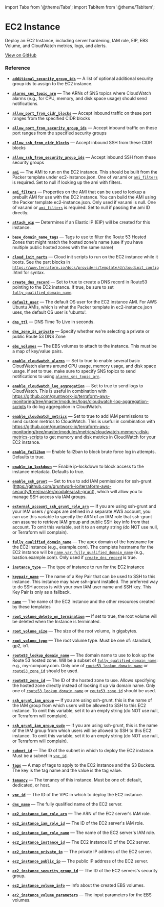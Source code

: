 import Tabs from '@theme/Tabs';
import TabItem from '@theme/TabItem';

# EC2 Instance

Deploy an EC2 Instance, including server hardening, IAM role, EIP, EBS Volume, and CloudWatch metrics, logs, and alerts.

<a href="https://github.com/gruntwork-io/terraform-aws-service-catalog/tree/master/modules/services/ec2-instance" className="link-button">View on GitHub</a>

### Reference

<Tabs>
<TabItem value="inputs" label="Inputs" default>

<a name="additional_security_group_ids" className="snap-top"></a>

* [**`additional_security_group_ids`**](#additional_security_group_ids) &mdash; A list of optional additional security group ids to assign to the EC2 instance.

<a name="alarms_sns_topic_arn" className="snap-top"></a>

* [**`alarms_sns_topic_arn`**](#alarms_sns_topic_arn) &mdash; The ARNs of SNS topics where CloudWatch alarms (e.g., for CPU, memory, and disk space usage) should send notifications.

<a name="allow_port_from_cidr_blocks" className="snap-top"></a>

* [**`allow_port_from_cidr_blocks`**](#allow_port_from_cidr_blocks) &mdash; Accept inbound traffic on these port ranges from the specified CIDR blocks

<a name="allow_port_from_security_group_ids" className="snap-top"></a>

* [**`allow_port_from_security_group_ids`**](#allow_port_from_security_group_ids) &mdash; Accept inbound traffic on these port ranges from the specified security groups

<a name="allow_ssh_from_cidr_blocks" className="snap-top"></a>

* [**`allow_ssh_from_cidr_blocks`**](#allow_ssh_from_cidr_blocks) &mdash; Accept inbound SSH from these CIDR blocks

<a name="allow_ssh_from_security_group_ids" className="snap-top"></a>

* [**`allow_ssh_from_security_group_ids`**](#allow_ssh_from_security_group_ids) &mdash; Accept inbound SSH from these security groups

<a name="ami" className="snap-top"></a>

* [**`ami`**](#ami) &mdash; The AMI to run on the EC2 instance. This should be built from the Packer template under ec2-instance.json. One of var.ami or [`ami_filters`](#ami_filters) is required. Set to null if looking up the ami with filters.

<a name="ami_filters" className="snap-top"></a>

* [**`ami_filters`**](#ami_filters) &mdash; Properties on the AMI that can be used to lookup a prebuilt AMI for use with the EC2 instance. You can build the AMI using the Packer template ec2-instance.json. Only used if var.ami is null. One of var.ami or [`ami_filters`](#ami_filters) is required. Set to null if passing the ami ID directly.

<a name="attach_eip" className="snap-top"></a>

* [**`attach_eip`**](#attach_eip) &mdash; Determines if an Elastic IP (EIP) will be created for this instance.

<a name="base_domain_name_tags" className="snap-top"></a>

* [**`base_domain_name_tags`**](#base_domain_name_tags) &mdash; Tags to use to filter the Route 53 Hosted Zones that might match the hosted zone's name (use if you have multiple public hosted zones with the same name)

<a name="cloud_init_parts" className="snap-top"></a>

* [**`cloud_init_parts`**](#cloud_init_parts) &mdash; Cloud init scripts to run on the EC2 instance while it boots. See the part blocks in [`https://www.terraform.io/docs/providers/template/d/cloudinit_config`](#https://www.terraform.io/docs/providers/template/d/cloudinit_config).html for syntax.

<a name="create_dns_record" className="snap-top"></a>

* [**`create_dns_record`**](#create_dns_record) &mdash; Set to true to create a DNS record in Route53 pointing to the EC2 instance. If true, be sure to set [`fully_qualified_domain_name`](#fully_qualified_domain_name).

<a name="default_user" className="snap-top"></a>

* [**`default_user`**](#default_user) &mdash; The default OS user for the EC2 instance AMI. For AWS Ubuntu AMIs, which is what the Packer template in ec2-instance.json uses, the default OS user is 'ubuntu'.

<a name="dns_ttl" className="snap-top"></a>

* [**`dns_ttl`**](#dns_ttl) &mdash; DNS Time To Live in seconds.

<a name="dns_zone_is_private" className="snap-top"></a>

* [**`dns_zone_is_private`**](#dns_zone_is_private) &mdash; Specify whether we're selecting a private or public Route 53 DNS Zone

<a name="ebs_volumes" className="snap-top"></a>

* [**`ebs_volumes`**](#ebs_volumes) &mdash; The EBS volumes to attach to the instance. This must be a map of key/value pairs.

<a name="enable_cloudwatch_alarms" className="snap-top"></a>

* [**`enable_cloudwatch_alarms`**](#enable_cloudwatch_alarms) &mdash; Set to true to enable several basic CloudWatch alarms around CPU usage, memory usage, and disk space usage. If set to true, make sure to specify SNS topics to send notifications to using [`alarms_sns_topic_arn`](#alarms_sns_topic_arn).

<a name="enable_cloudwatch_log_aggregation" className="snap-top"></a>

* [**`enable_cloudwatch_log_aggregation`**](#enable_cloudwatch_log_aggregation) &mdash; Set to true to send logs to CloudWatch. This is useful in combination with https://github.com/gruntwork-io/terraform-aws-monitoring/tree/master/modules/logs/cloudwatch-log-aggregation-scripts to do log aggregation in CloudWatch.

<a name="enable_cloudwatch_metrics" className="snap-top"></a>

* [**`enable_cloudwatch_metrics`**](#enable_cloudwatch_metrics) &mdash; Set to true to add IAM permissions to send custom metrics to CloudWatch. This is useful in combination with https://github.com/gruntwork-io/terraform-aws-monitoring/tree/master/modules/metrics/cloudwatch-memory-disk-metrics-scripts to get memory and disk metrics in CloudWatch for your EC2 instance.

<a name="enable_fail2ban" className="snap-top"></a>

* [**`enable_fail2ban`**](#enable_fail2ban) &mdash; Enable fail2ban to block brute force log in attempts. Defaults to true.

<a name="enable_ip_lockdown" className="snap-top"></a>

* [**`enable_ip_lockdown`**](#enable_ip_lockdown) &mdash; Enable ip-lockdown to block access to the instance metadata. Defaults to true.

<a name="enable_ssh_grunt" className="snap-top"></a>

* [**`enable_ssh_grunt`**](#enable_ssh_grunt) &mdash; Set to true to add IAM permissions for ssh-grunt (https://github.com/gruntwork-io/terraform-aws-security/tree/master/modules/ssh-grunt), which will allow you to manage SSH access via IAM groups.

<a name="external_account_ssh_grunt_role_arn" className="snap-top"></a>

* [**`external_account_ssh_grunt_role_arn`**](#external_account_ssh_grunt_role_arn) &mdash; If you are using ssh-grunt and your IAM users / groups are defined in a separate AWS account, you can use this variable to specify the ARN of an IAM role that ssh-grunt can assume to retrieve IAM group and public SSH key info from that account. To omit this variable, set it to an empty string (do NOT use null, or Terraform will complain).

<a name="fully_qualified_domain_name" className="snap-top"></a>

* [**`fully_qualified_domain_name`**](#fully_qualified_domain_name) &mdash; The apex domain of the hostname for the EC2 instance (e.g., example.com). The complete hostname for the EC2 instance will be [`name.var.fully_qualified_domain_name`](#name.var.fully_qualified_domain_name) (e.g., bastion.example.com). Only used if [`create_dns_record`](#create_dns_record) is true.

<a name="instance_type" className="snap-top"></a>

* [**`instance_type`**](#instance_type) &mdash; The type of instance to run for the EC2 instance

<a name="keypair_name" className="snap-top"></a>

* [**`keypair_name`**](#keypair_name) &mdash; The name of a Key Pair that can be used to SSH to this instance. This instance may have ssh-grunt installed. The preferred way to do SSH access is with your own IAM user name and SSH key. This Key Pair is only as a fallback.

<a name="name" className="snap-top"></a>

* [**`name`**](#name) &mdash; The name of the EC2 instance and the other resources created by these templates

<a name="root_volume_delete_on_termination" className="snap-top"></a>

* [**`root_volume_delete_on_termination`**](#root_volume_delete_on_termination) &mdash; If set to true, the root volume will be deleted when the Instance is terminated.

<a name="root_volume_size" className="snap-top"></a>

* [**`root_volume_size`**](#root_volume_size) &mdash; The size of the root volume, in gigabytes.

<a name="root_volume_type" className="snap-top"></a>

* [**`root_volume_type`**](#root_volume_type) &mdash; The root volume type. Must be one of: standard, gp2, io1.

<a name="route53_lookup_domain_name" className="snap-top"></a>

* [**`route53_lookup_domain_name`**](#route53_lookup_domain_name) &mdash; The domain name to use to look up the Route 53 hosted zone. Will be a subset of [`fully_qualified_domain_name`](#fully_qualified_domain_name): e.g., my-company.com. Only one of [`route53_lookup_domain_name`](#route53_lookup_domain_name) or [`route53_zone_id`](#route53_zone_id) should be used.

<a name="route53_zone_id" className="snap-top"></a>

* [**`route53_zone_id`**](#route53_zone_id) &mdash; The ID of the hosted zone to use. Allows specifying the hosted zone directly instead of looking it up via domain name. Only one of [`route53_lookup_domain_name`](#route53_lookup_domain_name) or [`route53_zone_id`](#route53_zone_id) should be used.

<a name="ssh_grunt_iam_group" className="snap-top"></a>

* [**`ssh_grunt_iam_group`**](#ssh_grunt_iam_group) &mdash; If you are using ssh-grunt, this is the name of the IAM group from which users will be allowed to SSH to this EC2 instance. To omit this variable, set it to an empty string (do NOT use null, or Terraform will complain).

<a name="ssh_grunt_iam_group_sudo" className="snap-top"></a>

* [**`ssh_grunt_iam_group_sudo`**](#ssh_grunt_iam_group_sudo) &mdash; If you are using ssh-grunt, this is the name of the IAM group from which users will be allowed to SSH to this EC2 instance. To omit this variable, set it to an empty string (do NOT use null, or Terraform will complain).

<a name="subnet_id" className="snap-top"></a>

* [**`subnet_id`**](#subnet_id) &mdash; The ID of the subnet in which to deploy the EC2 instance. Must be a subnet in [`vpc_id`](#vpc_id).

<a name="tags" className="snap-top"></a>

* [**`tags`**](#tags) &mdash; A map of tags to apply to the EC2 instance and the S3 Buckets. The key is the tag name and the value is the tag value.

<a name="tenancy" className="snap-top"></a>

* [**`tenancy`**](#tenancy) &mdash; The tenancy of this instance. Must be one of: default, dedicated, or host.

<a name="vpc_id" className="snap-top"></a>

* [**`vpc_id`**](#vpc_id) &mdash; The ID of the VPC in which to deploy the EC2 instance.

</TabItem>
<TabItem value="outputs" label="Outputs">

<a name="dns_name" className="snap-top"></a>

* [**`dns_name`**](#dns_name) &mdash; The fully qualified name of the EC2 server.

<a name="ec2_instance_iam_role_arn" className="snap-top"></a>

* [**`ec2_instance_iam_role_arn`**](#ec2_instance_iam_role_arn) &mdash; The ARN of the EC2 server's IAM role.

<a name="ec2_instance_iam_role_id" className="snap-top"></a>

* [**`ec2_instance_iam_role_id`**](#ec2_instance_iam_role_id) &mdash; The ID of the EC2 server's IAM role.

<a name="ec2_instance_iam_role_name" className="snap-top"></a>

* [**`ec2_instance_iam_role_name`**](#ec2_instance_iam_role_name) &mdash; The name of the EC2 server's IAM role.

<a name="ec2_instance_instance_id" className="snap-top"></a>

* [**`ec2_instance_instance_id`**](#ec2_instance_instance_id) &mdash; The EC2 instance ID of the EC2 server.

<a name="ec2_instance_private_ip" className="snap-top"></a>

* [**`ec2_instance_private_ip`**](#ec2_instance_private_ip) &mdash; The private IP address of the EC2 server.

<a name="ec2_instance_public_ip" className="snap-top"></a>

* [**`ec2_instance_public_ip`**](#ec2_instance_public_ip) &mdash; The public IP address of the EC2 server.

<a name="ec2_instance_security_group_id" className="snap-top"></a>

* [**`ec2_instance_security_group_id`**](#ec2_instance_security_group_id) &mdash; The ID of the EC2 servers's security group.

<a name="ec2_instance_volume_info" className="snap-top"></a>

* [**`ec2_instance_volume_info`**](#ec2_instance_volume_info) &mdash; Info about the created EBS volumes.

<a name="ec2_instance_volume_parameters" className="snap-top"></a>

* [**`ec2_instance_volume_parameters`**](#ec2_instance_volume_parameters) &mdash; The input parameters for the EBS volumes.

</TabItem>
</Tabs>


<!-- ##DOCS-SOURCER-START
{"sourcePlugin":"Service Catalog Reference","hash":"fa97a3d11fe7e865187ba4cbb66a1acb"}
##DOCS-SOURCER-END -->
